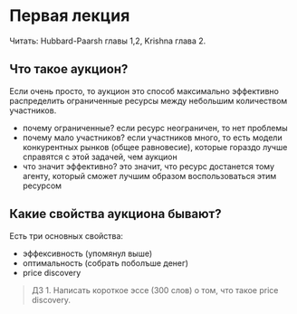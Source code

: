 # Первая лекция

Читать: Hubbard-Paarsh главы 1,2, Krishna глава 2.

## Что такое аукцион?

Если очень просто, то аукцион это способ максимально эффективно распределить ограниченные ресурсы между небольшим количеством участников.

- почему ограниченные? если ресурс неограничен, то нет проблемы
- почему мало участников? если участников много, то есть модели конкурентных рынков (общее равновесие), которые гораздо лучше справятся с этой задачей, чем аукцион
- что значит эффективно? это значит, что ресурс достанется тому агенту, который сможет лучшим образом воспользоваться этим ресурсом

## Какие свойства аукциона бывают?

Есть три основных свойства:

- эффексивность (упомянул выше)
- оптимальность (собрать поболъше денег)
- price discovery

> ДЗ 1. Написать короткое эссе (300 слов) о том, что такое price discovery.
